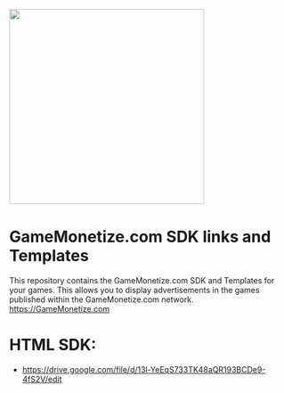 <img src="https://gamemonetize.com/gamemonetize-logo-github.png" width="350" alt="" data-canonical-src="https://gamemonetize.com/gamemonetize-logo-github.png">  &nbsp;&nbsp;

# GameMonetize.com SDK links and Templates
This repository contains the GameMonetize.com SDK and Templates for your games. This allows you to display advertisements in the games published within the GameMonetize.com network. https://GameMonetize.com

# HTML SDK:
- https://drive.google.com/file/d/13l-YeEqS733TK48aQR193BCDe9-4fS2V/edit
